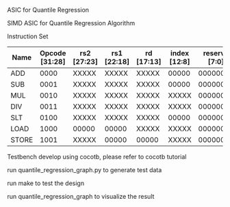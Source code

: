 ASIC for Quantile Regression

SIMD ASIC for Quantile Regression Algorithm

Instruction Set

| Name  | Opcode [31:28] | rs2 [27:23] | rs1 [22:18] | rd [17:13] | index [12:8] | reserve [7:0] |
|-------|----------------|-------------|-------------|------------|--------------|----------------|
| ADD   | 0000           | XXXXX       | XXXXX       | XXXXX      | 00000        | 00000000       |
| SUB   | 0001           | XXXXX       | XXXXX       | XXXXX      | 00000        | 00000000       |
| MUL   | 0010           | XXXXX       | XXXXX       | XXXXX      | XXXXX        | 00000000       |
| DIV   | 0011           | XXXXX       | XXXXX       | XXXXX      | XXXXX        | 00000000       |
| SLT   | 0100           | XXXXX       | XXXXX       | XXXXX      | 00000        | 00000000       |
| LOAD  | 1000           | 00000       | 00000       | XXXXX      | XXXXX        | 00000000       |
| STORE | 1001           | XXXXX       | 00000       | 00000      | XXXXX        | 00000000       |


Testbench develop using cocotb, please refer to cocotb tutorial

run quantile_regression_graph.py to generate test data

run make to test the design

run quantile_regression_graph to visualize the result

